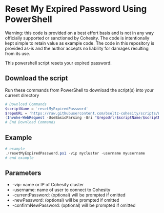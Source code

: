 # Reset My Expired Password Using PowerShell

Warning: this code is provided on a best effort basis and is not in any way officially supported or sanctioned by Cohesity. The code is intentionally kept simple to retain value as example code. The code in this repository is provided as-is and the author accepts no liability for damages resulting from its use.

This powershell script resets your expired password.

## Download the script

Run these commands from PowerShell to download the script(s) into your current directory

```powershell
# Download Commands
$scriptName = 'resetMyExpiredPassword'
$repoURL = 'https://raw.githubusercontent.com/bseltz-cohesity/scripts/master/powershell'
(Invoke-WebRequest -UseBasicParsing -Uri "$repoUrl/$scriptName/$scriptName.ps1").content | Out-File "$scriptName.ps1"; (Get-Content "$scriptName.ps1") | Set-Content "$scriptName.ps1"
# End Download Commands
```

## Example

```powershell
# example
./resetMyExpiredPassword.ps1 -vip mycluster -username myusername
# end example
```

## Parameters

* -vip: name or IP of Cohesity cluster
* -username: name of user to connect to Cohesity
* -currentPassword: (optional) will be prompted if omitted
* -newPassword: (optional) will be prompted if omitted
* -confirmNewPassword: (optional) will be prompted if omitted

